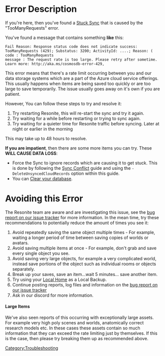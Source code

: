 <languages/><translate>

# Error Description

If you're here, then you've found a [Stuck Sync](Stuck_Sync "wikilink")
that is caused by the "TooManyRequests" error.

You've found a message that contains something **like** this:

    Fail Reason: Response status code does not indicate success: TooManyRequests (429); Substatus: 3200; ActivityId: ....; Reason: (
    code : TooManyRequests
    message : The request rate is too large. Please retry after sometime. Learn more: http://aka.ms/cosmosdb-error-429,

This error means that there's a rate limit occurring between you and our
data storage systems which are a part of the Azure cloud service
offerings. This usually happens when items are being saved too quickly
or are too large to save temporarily. The issue usually goes away on
it's own if you are patient.

However, You can follow these steps to try and resolve it:

1.  Try restarting Resonite, this will re-start the sync and try it
    again.
2.  Try waiting for a while before restarting or trying to sync again.
3.  Try waiting for a quieter time for Resonite traffic before syncing.
    Later at night or earlier in the morning

This may take up to 48 hours to resolve.

**If you are impatient**, then there are some more items you can try.
These **WILL CAUSE DATA LOSS**:

-   Force the Sync to ignore records which are causing it to get stuck.
    This is done by following the [Sync
    Conflict](Sync_Conflict "wikilink") guide and using the
    `-DeleteUnsyncedCloudRecords` option within this guide.
-   You can [Clear your database](Clear_your_database "wikilink").

# Avoiding this Error

The Resonite team are aware and are investigating this issue, see the
[bug report on our issue
tracker](https://github.com/Resonite-Metaverse/ResonitePublic/issues/3729)
for more information. In the mean time, try these recommendations to
potentially reduce the amount of times you see it:

1.  Avoid repeatedly saving the same object multiple times - For
    example, waiting a longer period of time between saving copies of
    worlds or avatars.
2.  Avoid saving multiple items at once - For example, don't grab and
    save every single object you see.
3.  Avoid saving very large objects, for example a very complicated
    world, instead save portions of the object such as individual rooms
    or objects separately.
4.  Break up your saves, save an item...wait 5 minutes... save another
    item.
5.  Try using your [Local Home](Homes "wikilink") as a Local Backup.
6.  Continue posting reports, log files and information on the [bug
    report on our issue
    tracker](https://github.com/Resonite-Metaverse/ResonitePublic/issues/3729)
7.  Ask in our discord for more information.

#### Large Items

We've also seen reports of this occurring with exceptionally large
assets. For example very high poly scenes and worlds, anatomically
correct research models etc. In these cases these assets contain so much
information that they can exceed the rate limiting just by themselves.
If this is the case, then please try breaking them up as recommended
above.

</translate>

[Category:Troubleshooting](Category:Troubleshooting "wikilink")